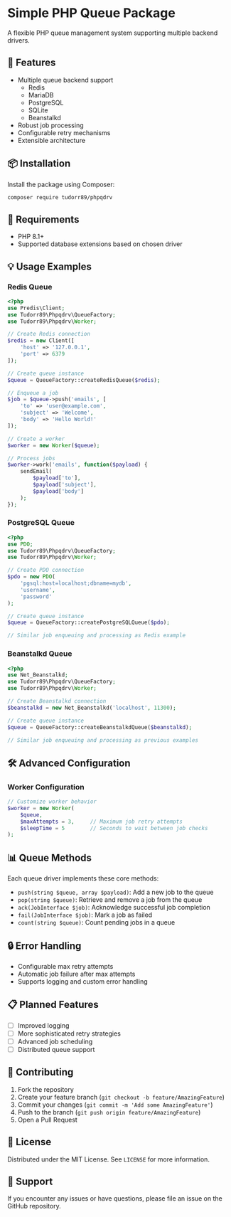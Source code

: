 # Simple PHP Queue Package

A flexible PHP queue management system supporting multiple backend drivers.

## 🚀 Features

- Multiple queue backend support
  - Redis
  - MariaDB
  - PostgreSQL
  - SQLite
  - Beanstalkd
- Robust job processing
- Configurable retry mechanisms
- Extensible architecture

## 📦 Installation

Install the package using Composer:

```bash
composer require tudorr89/phpqdrv
```

## 🔧 Requirements

- PHP 8.1+
- Supported database extensions based on chosen driver

## 💡 Usage Examples

### Redis Queue

```php
<?php
use Predis\Client;
use Tudorr89\Phpqdrv\QueueFactory;
use Tudorr89\Phpqdrv\Worker;

// Create Redis connection
$redis = new Client([
    'host' => '127.0.0.1',
    'port' => 6379
]);

// Create queue instance
$queue = QueueFactory::createRedisQueue($redis);

// Enqueue a job
$job = $queue->push('emails', [
    'to' => 'user@example.com',
    'subject' => 'Welcome',
    'body' => 'Hello World!'
]);

// Create a worker
$worker = new Worker($queue);

// Process jobs
$worker->work('emails', function($payload) {
    sendEmail(
        $payload['to'],
        $payload['subject'],
        $payload['body']
    );
});
```

### PostgreSQL Queue

```php
<?php
use PDO;
use Tudorr89\Phpqdrv\QueueFactory;
use Tudorr89\Phpqdrv\Worker;

// Create PDO connection
$pdo = new PDO(
    'pgsql:host=localhost;dbname=mydb',
    'username',
    'password'
);

// Create queue instance
$queue = QueueFactory::createPostgreSQLQueue($pdo);

// Similar job enqueuing and processing as Redis example
```

### Beanstalkd Queue

```php
<?php
use Net_Beanstalkd;
use Tudorr89\Phpqdrv\QueueFactory;
use Tudorr89\Phpqdrv\Worker;

// Create Beanstalkd connection
$beanstalkd = new Net_Beanstalkd('localhost', 11300);

// Create queue instance
$queue = QueueFactory::createBeanstalkdQueue($beanstalkd);

// Similar job enqueuing and processing as previous examples
```

## 🛠 Advanced Configuration

### Worker Configuration

```php
// Customize worker behavior
$worker = new Worker(
    $queue,
    $maxAttempts = 3,     // Maximum job retry attempts
    $sleepTime = 5        // Seconds to wait between job checks
);
```

## 📊 Queue Methods

Each queue driver implements these core methods:

- `push(string $queue, array $payload)`: Add a new job to the queue
- `pop(string $queue)`: Retrieve and remove a job from the queue
- `ack(JobInterface $job)`: Acknowledge successful job completion
- `fail(JobInterface $job)`: Mark a job as failed
- `count(string $queue)`: Count pending jobs in a queue

## 🔒 Error Handling

- Configurable max retry attempts
- Automatic job failure after max attempts
- Supports logging and custom error handling

## 📋 Planned Features

- [ ] Improved logging
- [ ] More sophisticated retry strategies
- [ ] Advanced job scheduling
- [ ] Distributed queue support

## 🤝 Contributing

1. Fork the repository
2. Create your feature branch (`git checkout -b feature/AmazingFeature`)
3. Commit your changes (`git commit -m 'Add some AmazingFeature'`)
4. Push to the branch (`git push origin feature/AmazingFeature`)
5. Open a Pull Request

## 📜 License

Distributed under the MIT License. See `LICENSE` for more information.

## 🛟 Support

If you encounter any issues or have questions, please file an issue on the GitHub repository.
